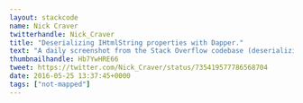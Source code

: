 ```yaml
---
layout: stackcode
name: Nick Craver
twitterhandle: Nick_Craver
title: "Deserializing IHtmlString properties with Dapper."
text: "A daily screenshot from the Stack Overflow codebase (deserializing IHtmlString properties with Dapper). "
thumbnailhandle: Hb7YwHRE66
tweet: https://twitter.com/Nick_Craver/status/735419577786568704
date: 2016-05-25 13:37:45+0000
tags: ["not-mapped"]
---
```

